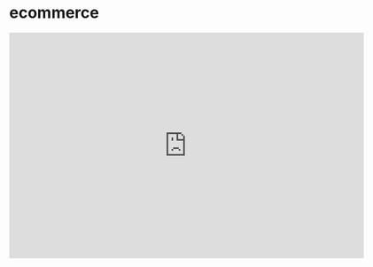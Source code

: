 # ecommerce
<iframe src='https://gfycat.com/ifr/DeafeningHeavenlyCod' frameborder='0' scrolling='no' allowfullscreen width='640' height='407'></iframe>
